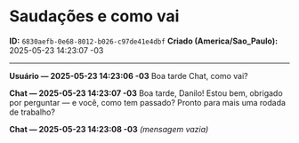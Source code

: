 # Saudações e como vai

**ID:** `6830aefb-0e68-8012-b026-c97de41e4dbf`
**Criado (America/Sao_Paulo):** 2025-05-23 14:23:07 -03

---

**Usuário — 2025-05-23 14:23:06 -03**
Boa tarde Chat, como vai?

**Chat — 2025-05-23 14:23:07 -03**
Boa tarde, Danilo! Estou bem, obrigado por perguntar — e você, como tem passado? Pronto para mais uma rodada de trabalho?

**Chat — 2025-05-23 14:23:08 -03**
_(mensagem vazia)_

